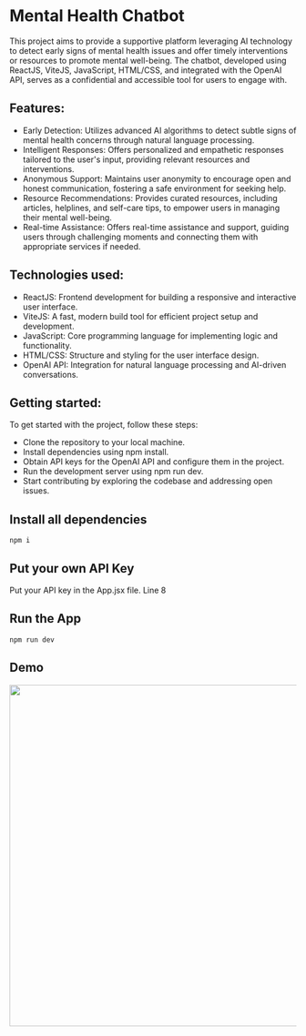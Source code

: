 # Mental Health Chatbot 
This project aims to provide a supportive platform leveraging AI technology to detect early signs of mental health issues and offer timely interventions or resources to promote mental well-being. The chatbot, developed using ReactJS, ViteJS, JavaScript, HTML/CSS, and integrated with the OpenAI API, serves as a confidential and accessible tool for users to engage with.

## Features:
- Early Detection: Utilizes advanced AI algorithms to detect subtle signs of mental health concerns through natural language processing.
- Intelligent Responses: Offers personalized and empathetic responses tailored to the user's input, providing relevant resources and interventions.
- Anonymous Support: Maintains user anonymity to encourage open and honest communication, fostering a safe environment for seeking help.
- Resource Recommendations: Provides curated resources, including articles, helplines, and self-care tips, to empower users in managing their mental well-being.
- Real-time Assistance: Offers real-time assistance and support, guiding users through challenging moments and connecting them with appropriate services if needed.

## Technologies used:
- ReactJS: Frontend development for building a responsive and interactive user interface.
- ViteJS: A fast, modern build tool for efficient project setup and development.
- JavaScript: Core programming language for implementing logic and functionality.
- HTML/CSS: Structure and styling for the user interface design.
- OpenAI API: Integration for natural language processing and AI-driven conversations.

## Getting started:
To get started with the project, follow these steps:

- Clone the repository to your local machine.
- Install dependencies using npm install.
- Obtain API keys for the OpenAI API and configure them in the project.
- Run the development server using npm run dev.
- Start contributing by exploring the codebase and addressing open issues.

## Install all dependencies
```npm i```

## Put your own API Key
Put your API key in the App.jsx file. Line 8

## Run the App
```npm run dev```

## Demo
<img src="https://github.com/ZeinMukhanov/demo/blob/main/Mental_Health_Bot_demo.gif" width="600" height="600"/>
